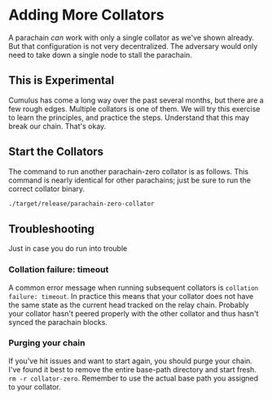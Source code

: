 # Adding More Collators
A parachain _can_ work with only a single collator as we've shown already. But that configuration is not very decentralized. The adversary would only need to take down a single node to stall the parachain.

## This is Experimental
Cumulus has come a long way over the past several months, but there are a few rough edges. Multiple collators is one of them. We will try this exercise to learn the principles, and practice the steps. Understand that this may break our chain. That's okay.

## Start the Collators
The command to run another parachain-zero collator is as follows. This command is nearly identical for other parachains; just be sure to run the correct collator binary.
```bash
./target/release/parachain-zero-collator
```

## Troubleshooting
Just in case you do run into trouble

### Collation failure: timeout
A common error message when running subsequent collators is `collation failure: timeout`. In practice this means that your collator does not have the same state as the current head tracked on the relay chain. Probably your collator hasn't peered properly with the other collator and thus hasn't synced the parachain blocks.

### Purging your chain
If you've hit issues and want to start again, you should purge your chain. I've found it best to remove the entire base-path directory and start fresh. `rm -r collator-zero`. Remember to use the actual base path you assigned to your collator.
